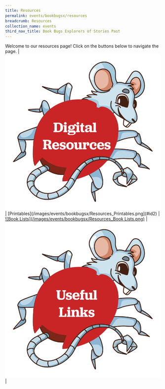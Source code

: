 ```yaml
---
title: Resources
permalink: events/bookbugsx/resources
breadcrumb: Resources
collection_name: events
third_nav_title: Book Bugs Explorers of Stories Past
---
```


Welcome to our resources page! Click on the buttons below to navigate the page.
| [![Digital Resources](/images/events/bookbugsx/Resources_Digital.png)](#id1) | [Printables](/images/events/bookbugsx/Resources_Printables.png](#id2) | [![Book Lists](/images/events/bookbugsx/Resources_Book Lists.png)](#i36) | [![Useful Links](/images/events/bookbugsx/Resources_Links.png)](#id4) |
